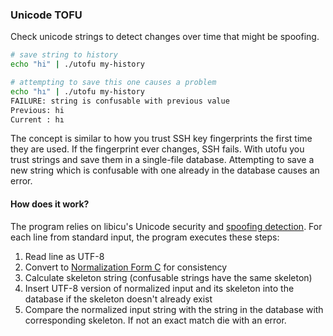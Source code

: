 ### Unicode TOFU

Check unicode strings to detect changes over time that might be spoofing.

```bash
# save string to history
echo "hi" | ./utofu my-history

# attempting to save this one causes a problem
echo "hı" | ./utofu my-history
FAILURE: string is confusable with previous value
Previous: hi
Current : hı
```

The concept is similar to how you trust SSH key fingerprints the first time they are used. If the fingerprint ever changes, SSH fails. With utofu you trust strings and save them in a single-file database. Attempting to save a new string which is confusable with one already in the database causes an error.

#### How does it work?

The program relies on libicu's Unicode security and [spoofing detection](http://icu-project.org/apiref/icu4c/uspoof_8h.html). For each line from standard input, the program executes these steps:

1. Read line as UTF-8
1. Convert to [Normalization Form C](http://unicode.org/reports/tr15/#Norm_Forms) for consistency
1. Calculate skeleton string (confusable strings have the same skeleton)
1. Insert UTF-8 version of normalized input and its skeleton into the database if the skeleton doesn't already exist
1. Compare the normalized input string with the string in the database with corresponding skeleton. If not an exact match die with an error.
